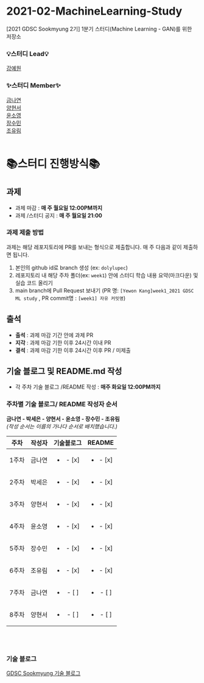 # 2021-02-MachineLearning-Study
[2021 GDSC Sookmyung 2기] 1분기 스터디(Machine Learning - GAN)를 위한 저장소
</br>

### 💡스터디 Lead💡
[강예원](https://github.com/dolylupec)  

### ✨스터디 Member✨
[금나연](https://github.com/NayeonKeum)   
[양현서](https://github.com/seoshabber)  
[윤소영](https://github.com/ddo0)  
[장수민](https://github.com/4oomin)  
[조유림](https://github.com/ofzlo)    
</br>


# 📚스터디 진행방식📚

## 과제
- 과제 마감 : **매 주 월요일 12:00PM까지**  
- 과제 /스터디 공지 : **매 주 월요일 21:00**

### 과제 제출 방법
과제는 해당 레포지토리에 PR를 보내는 형식으로 제출합니다. 매 주 다음과 같이 제출하면 됩니다.
1. 본인의 github id로 branch 생성 (ex: ```dolylupec```)
2. 레포지토리 내 해당 주차 폴더(ex: ```week1```) 안에 스터디 학습 내용 요약(마크다운) 및 실습 코드 올리기
3. main branch에 Pull Request  보내기 (PR 명:  ```[Yewon Kang]week1_2021 GDSC ML study``` , PR commit명 : ```[week1] 자유 커밋명```)
<!-- - **Pull Request하기 전에 ```git pull origin main```으로 main 브랜치에 있는 커밋 내용을 받아와 주세요.** -->


## 출석 
- **출석** : 과제 마감 기간 안에 과제 PR  
- **지각** : 과제 마감 기한 이후 24시간 이내 PR  
- **결석** : 과제 마감 기한 이후 24시간 이후 PR / 미제출  


## 기술 블로그 및 README.md 작성
- 각 주차 기술 블로그 /README 작성 : **매주 화요일 12:00PM까지**  

### 주차별 기술 블로그/ README 작성자 순서
**금나연 -  박세은 - 양현서 -  윤소영 -  장수민 -  조유림**  
*(작성 순서는 이름의 가나다 순서로 배치했습니다.)*  

| 주차 | 작성자 | 기술블로그 | README |
|:----------:|:----------:|:----------:|:----------:|
| 1주차 | 금나연 | <ul><li>- [x] </li></ul> | <ul><li>- [x] </li></ul> |
| 2주차 | 박세은 | <ul><li>- [x] </li></ul> | <ul><li>- [x] </li></ul> |
| 3주차 | 양현서 | <ul><li>- [x] </li></ul> | <ul><li>- [x] </li></ul> |
| 4주차 | 윤소영 | <ul><li>- [x] </li></ul> | <ul><li>- [x] </li></ul> |
| 5주차 | 장수민 | <ul><li>- [x] </li></ul> | <ul><li>- [x] </li></ul> |
| 6주차 | 조유림 | <ul><li>- [x] </li></ul> | <ul><li>- [x] </li></ul> |
| 7주차 | 금나연 | <ul><li>- [ ] </li></ul> | <ul><li>- [ ] </li></ul> |
| 8주차 | 양현서 | <ul><li>- [ ] </li></ul> | <ul><li>- [ ] </li></ul> |
<br/>
</br>

### 기술 블로그  
[GDSC Sookmyung 기술 블로그](https://dsc-sookmyung.tistory.com/)  
